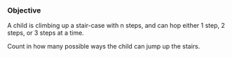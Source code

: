 ### Objective

A child is climbing up a stair-case with n steps, and can hop either 1 step, 2 steps, or 3 steps at a time.

Count in how many possible ways the child can jump up the stairs.
